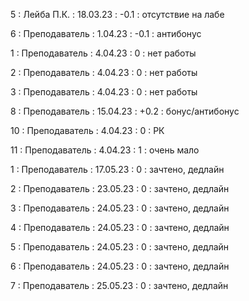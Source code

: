 5 : Лейба П.К. : 18.03.23 : -0.1 : отсутствие на лабе

6 : Преподаватель : 1.04.23 : -0.1 : антибонус

1 : Преподаватель : 4.04.23 : 0 : нет работы

2 : Преподаватель : 4.04.23 : 0 : нет работы

3 : Преподаватель : 4.04.23 : 0 : нет работы

8 : Преподаватель : 15.04.23 : +0.2 : бонус/антибонус

10 : Преподаватель : 4.04.23 : 0 : РК

11 : Преподаватель : 4.04.23 : 1 : очень мало

1 : Преподаватель : 17.05.23 : 0 : зачтено, дедлайн

2 : Преподаватель : 23.05.23 : 0 : зачтено, дедлайн

3 : Преподаватель : 24.05.23 : 0 : зачтено, дедлайн

4 : Преподаватель : 24.05.23 : 0 : зачтено, дедлайн

5 : Преподаватель : 24.05.23 : 0 : зачтено, дедлайн

6 : Преподаватель : 24.05.23 : 0 : зачтено, дедлайн

7 : Преподаватель : 25.05.23 : 0 : зачтено, дедлайн

